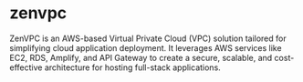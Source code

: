 # zenvpc
ZenVPC is an AWS-based Virtual Private Cloud (VPC) solution tailored for simplifying cloud application deployment. It leverages AWS services like EC2, RDS, Amplify, and API Gateway to create a secure, scalable, and cost-effective architecture for hosting full-stack applications.
